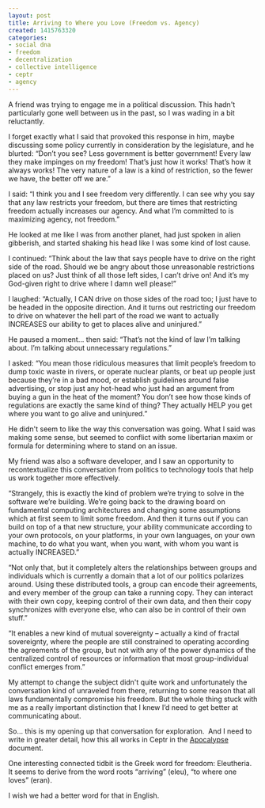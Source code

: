 ```yaml
---
layout: post
title: Arriving to Where you Love (Freedom vs. Agency)
created: 1415763320
categories:
- social dna
- freedom
- decentralization
- collective intelligence
- ceptr
- agency
---
```

<p>A friend was trying to engage me in a political discussion. This hadn't particularly gone well between us in the past, so I was wading in a bit reluctantly.&nbsp;</p><p>I forget exactly what I said that provoked this response in him, maybe discussing some policy currently in consideration by the legislature, and he blurted: “Don’t you see? Less government is better government! Every law they make impinges on my freedom! That’s just how it works! That’s how it always works! The very nature of a law is a kind of restriction, so the fewer we have, the better off we are.”</p><p>I said: “I think you and I see freedom very differently. I can see why you say that any law restricts your freedom, but there are times that restricting freedom actually increases our agency. And what I’m committed to is maximizing agency, not freedom.”</p><p><!--break--></p><p>He looked at me like I was from another planet, had just spoken in alien gibberish, and started shaking his head like I was some kind of lost cause.</p><p>I continued: “Think about the law that says people have to drive on the right side of the road. Should we be angry about those unreasonable restrictions placed on us? Just think of all those left sides, I can’t drive on! And it’s my God-given right to drive where I damn well please!”</p><p>I laughed: “Actually, I CAN drive on those sides of the road too; I just have to be headed in the opposite direction. And it turns out restricting our freedom to drive on whatever the hell part of the road we want to actually INCREASES our ability to get to places alive and uninjured.”</p><p>He paused a moment… then said: “That’s not the kind of law I’m talking about. I’m talking about unnecessary regulations.”</p><p>I asked: “You mean those ridiculous measures that limit people’s freedom to dump toxic waste in rivers, or operate nuclear plants, or beat up people just because they’re in a bad mood, or establish guidelines around false advertising, or stop just any hot-head who just had an argument from buying a gun in the heat of the moment? You don’t see how those kinds of regulations are exactly the same kind of thing? They actually HELP you get where you want to go alive and uninjured.”</p><p>He didn't seem to like the way this conversation was going. What I said was making some sense, but seemed to conflict with some libertarian maxim or formula for determining where to stand on an issue.</p><p>My friend was also a software developer, and I saw an opportunity to recontextualize this conversation from politics to technology tools that help us work together more effectively.</p><p>“Strangely, this is exactly the kind of problem we’re trying to solve in the software we’re building. We’re going back to the drawing board on fundamental computing architectures and changing some assumptions which at first seem to limit some freedom. And then it turns out if you can build on top of a that new structure, your ability communicate according to your own protocols, on your platforms, in your own languages, on your own machine, to do what you want, when you want, with whom you want is actually INCREASED.”</p><p>“Not only that, but it completely alters the relationships between groups and individuals which is currently a domain that a lot of our politics polarizes around. Using these distributed tools, a group can encode their agreements, and every member of the group can take a running copy. They can interact with their own copy, keeping control of their own data, and then their copy synchronizes with everyone else, who can also be in control of their own stuff.”</p><p>“It enables a new kind of mutual sovereignty – actually a kind of fractal sovereignty, where the people are still constrained to operating according the agreements of the group, but not with any of the power dynamics of the centralized control of resources or information that most group-individual conflict emerges from.”</p><p>My attempt to change the subject didn't quite work and unfortunately the conversation kind of unraveled from there, returning to some reason that all laws fundamentally compromise his freedom. But the whole thing stuck with me as a really important distinction that I knew I’d need to get better at communicating about.</p><p>So… this is my opening up that conversation for exploration.&nbsp; And I need to write in greater detail, how this all works in Ceptr in the <a href="http://ceptr.org/apocalypse">Apocalypse</a> document.</p><p>One interesting connected tidbit is the Greek word for freedom: Eleutheria.&nbsp; It seems to derive from the word roots “arriving” (eleu), “to where one loves” (eran).</p><p>I wish we had a better word for that in English.</p>
